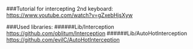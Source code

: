 ###Tutorial for intercepting 2nd keyboard:
https://www.youtube.com/watch?v=gZxebHjsXyw

###Used libraries:
######Lib/Interception
https://github.com/oblitum/Interception
######Lib/AutoHotInterception
https://github.com/evilC/AutoHotInterception